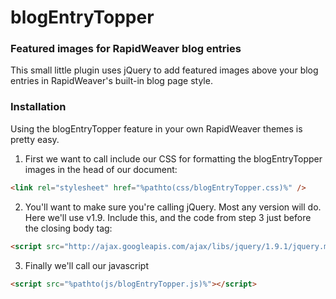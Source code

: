 # blogEntryTopper
### Featured images for RapidWeaver blog entries

This small little plugin uses jQuery to add  featured images above your blog entries in RapidWeaver's built-in blog page style.

### Installation
Using the blogEntryTopper feature in your own RapidWeaver themes is pretty easy. 

1. First we want to call include our CSS for formatting the blogEntryTopper images in the head of our document:

```html
<link rel="stylesheet" href="%pathto(css/blogEntryTopper.css)%" />
```

2. You'll want to make sure you're calling jQuery. Most any version will do. Here we'll use v1.9. Include this, and the code from step 3 just before the closing body tag:

```html
<script src="http://ajax.googleapis.com/ajax/libs/jquery/1.9.1/jquery.min.js"></script>
```

3. Finally we'll call our javascript

```html
<script src="%pathto(js/blogEntryTopper.js)%"></script>
```

